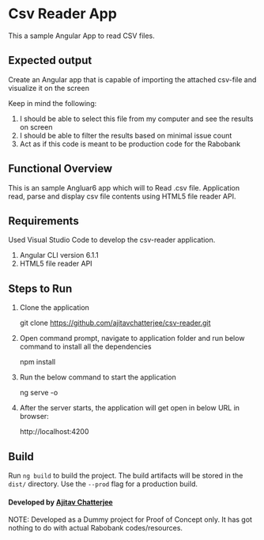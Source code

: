# Csv Reader App
This a sample Angular App to read CSV files.

## Expected output
Create an Angular app that is capable of importing the attached csv-file and visualize it on the screen

Keep in mind the following:
1. I should be able to select this file from my computer and see the results on screen
2. I should be able to filter the results based on minimal issue count
3. Act as if this code is meant to be production code for the Rabobank

## Functional Overview
This is an sample Angluar6 app which will to Read .csv file. Application read, parse and display csv file contents using HTML5 file reader API.

## Requirements
Used Visual Studio Code to develop the csv-reader application.
1. Angular CLI version 6.1.1
2. HTML5 file reader API

## Steps to Run

1. Clone the application

    git clone https://github.com/ajitavchatterjee/csv-reader.git

2. Open command prompt, navigate to application folder and run below command to install all the dependencies

    npm install

3. Run the below command to start the application

    ng serve -o

4. After the server starts, the application will get open in below URL in browser:

    http://localhost:4200

## Build

Run `ng build` to build the project. The build artifacts will be stored in the `dist/` directory. Use the `--prod` flag for a production build.

#### Developed by [Ajitav Chatterjee](https://github.com/ajitavchatterjee)

NOTE: Developed as a Dummy project for Proof of Concept only. It has got nothing to do with actual Rabobank codes/resources.
